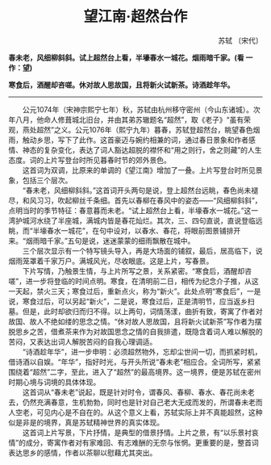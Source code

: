 # <center>望江南·超然台作</center>

<p align="right">苏轼 〔宋代〕</p>

<b>春未老，风细柳斜斜。试上超然台上看，半壕春水一城花。烟雨暗千家。(看 一作：望)  

寒食后，酒醒却咨嗟。休对故人思故国，且将新火试新茶。诗酒趁年华。</b>
***

　　公元1074年（宋神宗熙宁七年）秋，苏轼由杭州移守密州（今山东诸城）。次年八月，他命人修葺城北旧台，并由其弟苏辙题名“超然”，取《老子》“虽有荣观，燕处超然”之义。公元1076年（熙宁九年）暮春，苏轼登超然台，眺望春色烟雨，触动乡思，写下了此作。这首豪迈与婉约相兼的词，通过春日景象和作者感情、神态的复杂变化，表达了词人豁达超脱的襟怀和“用之则行，舍之则藏”的人生态度。词的上片写登台时所见暮春时节的郊外景色。  
　　这首词为双调，比原来的单调的《望江南》增加了一叠。上片写登台时所见景象，包括三个层次。  
　　“春未老，风细柳斜斜。”这首词开头两句是说，登上超然台远眺，春色尚未褪尽，和风习习，吹起柳丝千条细。首先以春柳在春风中的姿态——“风细柳斜斜”，点明当时的季节特征：春意暮而未老。“试上超然台上看，半壕春水一城花。”这一湾护城河水绕了半座城，满城内皆是春花灿烂。其次，三、四句直说，直说登临远眺，而“半壕春水一城花”，在句中设对，以春水、春花，将眼前图景铺排开来。“烟雨暗千家。”五句是说，迷迷蒙蒙的细雨飘散在城中。  
　　三个层次显示有一个特写镜头导入，再是大场面的铺叙，最后，居高临下，说烟雨笼罩着千家万户。满城风光，尽收眼底。这是上片，写春景。  
　　下片写情，乃触景生情，与上片所写之景，关系紧密。“寒食后，酒醒却咨嗟”，进一步将登临的时间点明。寒食，在清明前二日，相传为纪念介子推，从这一天起，禁火三天；寒食过后，重新点火，称为“新火”。此处点明“寒食后”，一是说，寒食过后，可以另起“新火”，二是说，寒食过后，正是清明节，应当返乡扫墓。但是，此时却欲归而归不得。以上两句，词情荡漾，曲折有致，寄寓了作者对故国、故人不绝如缕的思念之情。“休对故人思故国，且将新火试新茶”写作者为摆脱思乡之苦，借煮茶来作为对故国思念之情的自我排遣，既隐含着词人难以解脱的苦闷，又表达出词人解脱苦闷的自我心理调适。  
　　“诗酒趁年华”，进一步申明：必须超然物外，忘却尘世间一切，而抓紧时机，借诗酒以自娱。“年华”，指好时光，与开头所说“春未老”相应合。全词所写，紧紧围绕着“超然”二字，至此，进入了“超然”的最高境界。这一境界，便是苏轼在密州时期心境与词境的具体体现。  
　　这首词从“春未老”说起，既是针对时令，谓春风、春柳、春水、春花尚未老去，仍然充满春意，生机勃勃，同时也是针对自己老大无成而发的，所谓春未老而人空老，可见内心是不自在的。从这个意义上看，苏轼实际上并不真能超然，这种似是非是的境界，真是苏轼精神世界的真实体现。  
　　这首词上片写景，下片抒情，是典型的借景抒情。上片之景，有“以乐景衬哀情”的成分，寄寓作者对有家难回、有志难酬的无奈与怅惘。更重要的是，整首词表达思乡的感情，作者以茶聊以慰藉尤其突出。